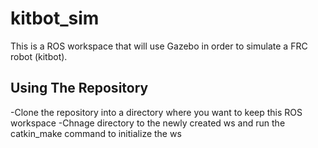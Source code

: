# kitbot_sim
This is a ROS workspace that will use Gazebo in order to simulate a FRC robot (kitbot).

## Using The Repository
-Clone the repository into a directory where you want to keep this ROS workspace
-Chnage directory to the newly created ws and run the catkin_make command to initialize the ws
